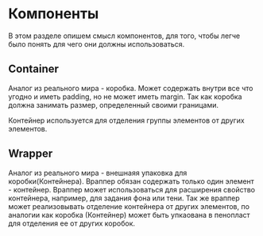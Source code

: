 # Компоненты 
В этом разделе опишем смысл компонентов, для того, чтобы легче было понять для чего они должны использоваться. 

## Container 
Аналог из реального мира - коробка. Может содержать внутри все что угодно и иметь padding, но не может иметь margin. Так как коробка должна занимать размер, определенный своими границами. 

Контейнер используется для отделения группы элементов от других элементов. 

## Wrapper
Аналог из реального мира - внешнаяя упаковка для коробки(Контейнера). Враппер обязан содержать только один элемент - контейнер. Враппер может использоваться для расширения свойство контейнера, например, для задания фона или тени. Так же враппер может реализовывать отделение контейнера от других элементов, по аналогии как коробка (Контейнер) может быть упкаована в пенопласт для отделения ее от других коробок. 
